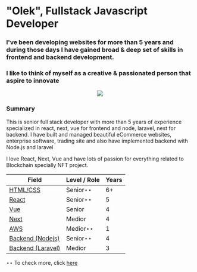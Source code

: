 # **"Olek"**, Fullstack Javascript Developer

### I've been developing websites for more than 5 years and during those days I have gained broad & deep set of skills in frontend and backend development. 

### I like to think of myself as a creative & passionated person that aspire to innovate

<p align="center">
  <a href="https://github.com/DenverCoder1/readme-typing-svg"><img src="https://readme-typing-svg.herokuapp.com/?lines=Senior%20full%20stack%20developer;5+%2B%20years%20of%20experience;Being%20passionate%20and%20creative&center=true&width=380&height=45"></a>
</p>

### Summary

This is senior full stack developer with more than 5 years of experience specialized in react, next, vue for frontend and node, laravel, nest for backend.
I have built and managed beautiful eCommerce websites, enterprise software, trading site and also have implemented backend with Node.js and laravel

I love React, Next, Vue  and have lots of passion for everything related to Blockchain specially NFT project.

| **Field**                                                                                          | **Level / Role** | **Years** |
| -------------------------------------------------------------------------------------------------- | ---------------- | --------- |
| [HTML/CSS](https://en.wikipedia.org/wiki/HTML5)                                                    | Senior⋆⋆         | 6+        |
| [React](https://reactjs.org/)                                                                      | Senior⋆⋆         | 5         |
| [Vue](https://vuejs.org/)                                                                          | Senior           | 4         |
| [Next](https://nextjs.org/)                                                                        | Medior           | 4         |
| [AWS](https://aws.amazon.com/)                                                                     | Medior⋆⋆         | 1         |
| [Backend (Nodejs)](https://nodejs.org/)                                                            | Senior⋆⋆         | 4         |
| [Backend (Laravel)](https://laravel.com/)                                                          | Medior           | 3         |
⋆⋆ To check more, click <a href="https://portfoilo-mu.vercel.app/#tech"> here </a>


